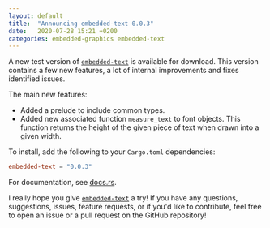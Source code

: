 ```yaml
---
layout: default
title:  "Announcing embedded-text 0.0.3"
date:   2020-07-28 15:21 +0200
categories: embedded-graphics embedded-text
---
```


A new test version of [`embedded-text`] is available for download. This version contains a few new
features, a lot of internal improvements and fixes identified issues.

The main new features:
 - Added a prelude to include common types.
 - Added new associated function `measure_text` to font objects. This function returns the height
   of the given piece of text when drawn into a given width.

To install, add the following to your `Cargo.toml` dependencies:
```toml
embedded-text = "0.0.3"
```

For documentation, see [docs.rs].

I really hope you give [`embedded-text`] a try! If you have any questions, suggestions, issues,
feature requests, or if you'd like to contribute, feel free to open an issue or a pull request on
the GitHub repository!

[`embedded-text`]: https://github.com/bugadani/embedded-text
[docs.rs]: https://docs.rs/embedded-layout/
